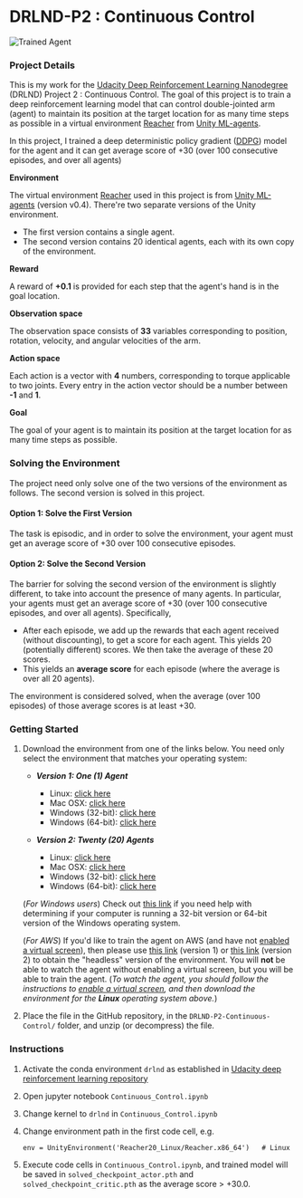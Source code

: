 [//]: # "Image References"

[image1]: https://user-images.githubusercontent.com/10624937/43851024-320ba930-9aff-11e8-8493-ee547c6af349.gif "Trained Agent"

# DRLND-P2 : Continuous Control

![Trained Agent][image1]

### Project Details

This is my work for the [Udacity Deep Reinforcement Learning Nanodegree](https://www.udacity.com/course/deep-reinforcement-learning-nanodegree--nd893) (DRLND) Project 2 : Continuous Control. The goal of this project is to train a deep reinforcement learning model that can control double-jointed arm (agent) to maintain its position at the target location for as many time steps as possible in a virtual environment [Reacher](https://github.com/Unity-Technologies/ml-agents/blob/master/docs/Learning-Environment-Examples.md#reacher) from [Unity ML-agents](https://github.com/Unity-Technologies/ml-agents). 

In this project, I trained a deep deterministic policy gradient ([DDPG](https://arxiv.org/abs/1509.02971)) model for the agent and it can get average score of +30 (over 100 consecutive episodes, and over all agents)

**Environment**

The virtual environment [Reacher](https://github.com/Unity-Technologies/ml-agents/blob/master/docs/Learning-Environment-Examples.md#reacher) used in this project is from [Unity ML-agents](https://github.com/Unity-Technologies/ml-agents) (version v0.4). There're two separate versions of the Unity environment.

- The first version contains a single agent.
- The second version contains 20 identical agents, each with its own copy of the environment.  

**Reward**

A reward of **+0.1** is provided for each step that the agent's hand is in the goal location.

**Observation space**

The observation space consists of **33** variables corresponding to position, rotation, velocity, and angular velocities of the arm.

**Action space**

Each action is a vector with **4** numbers, corresponding to torque applicable to two joints. Every entry in the action vector should be a number between **-1** and **1**.

**Goal**

The goal of your agent is to maintain its position at the target location for as many time steps as possible.



### Solving the Environment

The project need only solve one of the two versions of the environment as follows. The second version is solved in this project.

#### Option 1: Solve the First Version

The task is episodic, and in order to solve the environment,  your agent must get an average score of +30 over 100 consecutive episodes.

#### Option 2: Solve the Second Version

The barrier for solving the second version of the environment is slightly different, to take into account the presence of many agents.  In particular, your agents must get an average score of +30 (over 100 consecutive episodes, and over all agents).  Specifically,
- After each episode, we add up the rewards that each agent received (without discounting), to get a score for each agent.  This yields 20 (potentially different) scores.  We then take the average of these 20 scores. 
- This yields an **average score** for each episode (where the average is over all 20 agents).

The environment is considered solved, when the average (over 100 episodes) of those average scores is at least +30. 



### Getting Started

1. Download the environment from one of the links below.  You need only select the environment that matches your operating system:

    - **_Version 1: One (1) Agent_**
        - Linux: [click here](https://s3-us-west-1.amazonaws.com/udacity-drlnd/P2/Reacher/one_agent/Reacher_Linux.zip)
        - Mac OSX: [click here](https://s3-us-west-1.amazonaws.com/udacity-drlnd/P2/Reacher/one_agent/Reacher.app.zip)
        - Windows (32-bit): [click here](https://s3-us-west-1.amazonaws.com/udacity-drlnd/P2/Reacher/one_agent/Reacher_Windows_x86.zip)
        - Windows (64-bit): [click here](https://s3-us-west-1.amazonaws.com/udacity-drlnd/P2/Reacher/one_agent/Reacher_Windows_x86_64.zip)

    - **_Version 2: Twenty (20) Agents_**
        - Linux: [click here](https://s3-us-west-1.amazonaws.com/udacity-drlnd/P2/Reacher/Reacher_Linux.zip)
        - Mac OSX: [click here](https://s3-us-west-1.amazonaws.com/udacity-drlnd/P2/Reacher/Reacher.app.zip)
        - Windows (32-bit): [click here](https://s3-us-west-1.amazonaws.com/udacity-drlnd/P2/Reacher/Reacher_Windows_x86.zip)
        - Windows (64-bit): [click here](https://s3-us-west-1.amazonaws.com/udacity-drlnd/P2/Reacher/Reacher_Windows_x86_64.zip)
    
    (_For Windows users_) Check out [this link](https://support.microsoft.com/en-us/help/827218/how-to-determine-whether-a-computer-is-running-a-32-bit-version-or-64) if you need help with determining if your computer is running a 32-bit version or 64-bit version of the Windows operating system.

    (_For AWS_) If you'd like to train the agent on AWS (and have not [enabled a virtual screen](https://github.com/Unity-Technologies/ml-agents/blob/master/docs/Training-on-Amazon-Web-Service.md)), then please use [this link](https://s3-us-west-1.amazonaws.com/udacity-drlnd/P2/Reacher/one_agent/Reacher_Linux_NoVis.zip) (version 1) or [this link](https://s3-us-west-1.amazonaws.com/udacity-drlnd/P2/Reacher/Reacher_Linux_NoVis.zip) (version 2) to obtain the "headless" version of the environment.  You will **not** be able to watch the agent without enabling a virtual screen, but you will be able to train the agent.  (_To watch the agent, you should follow the instructions to [enable a virtual screen](https://github.com/Unity-Technologies/ml-agents/blob/master/docs/Training-on-Amazon-Web-Service.md), and then download the environment for the **Linux** operating system above._)

2. Place the file in the GitHub repository, in the `DRLND-P2-Continuous-Control/` folder, and unzip (or decompress) the file. 



### Instructions

1. Activate the conda environment `drlnd` as established in [Udacity deep reinforcement learning repository](https://github.com/udacity/deep-reinforcement-learning)

2. Open jupyter notebook `Continuous_Control.ipynb`

3. Change kernel to `drlnd` in `Continuous_Control.ipynb`

4. Change environment path in the first code cell, e.g.

   ```
   env = UnityEnvironment('Reacher20_Linux/Reacher.x86_64')   # Linux
   ```

5. Execute code cells in `Continuous_Control.ipynb`, and trained model will be saved in `solved_checkpoint_actor.pth` and `solved_checkpoint_critic.pth` as the average score > +30.0.